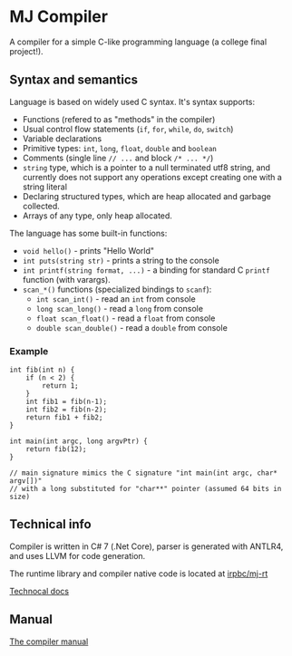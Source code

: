 # MJ Compiler

A compiler for a simple C-like programming language (a college final project!).

## Syntax and semantics

Language is based on widely used C syntax. It's syntax supports:

* Functions (refered to as "methods" in the compiler)
* Usual control flow statements (`if`, `for`, `while`, `do`, `switch`)
* Variable declarations
* Primitive types: `int`, `long`, `float`, `double` and `boolean`
* Comments (single line `// ...` and block `/* ... */`)
* `string` type, which is a pointer to a null terminated utf8 string, and currently 
does not support any operations except creating one with a string literal
* Declaring structured types, which are heap allocated and garbage collected.
* Arrays of any type, only heap allocated.

The language has some built-in functions:

* `void hello()` - prints "Hello World"
* `int puts(string str)` - prints a string to the console
* `int printf(string format, ...)` - a binding for standard C `printf` function
(with varargs).
* `scan_*()` functions (specialized bindings to `scanf`):
    * `int scan_int()` - read an `int` from console
    * `long scan_long()` - read a `long` from console
    * `float scan_float()` - read a `float` from console
    * `double scan_double()` - read a `double` from console

### Example

```
int fib(int n) {
    if (n < 2) {
        return 1;
    }
    int fib1 = fib(n-1);
    int fib2 = fib(n-2);
    return fib1 + fib2;
}

int main(int argc, long argvPtr) {
    return fib(12);
}

// main signature mimics the C signature "int main(int argc, char* argv[])" 
// with a long substituted for "char**" pointer (assumed 64 bits in size)
```

## Technical info

Compiler is written in C# 7 (.Net Core), parser is generated with ANTLR4, and uses LLVM for code 
generation.

The runtime library and compiler native code is located at [irpbc/mj-rt](http://github.com/irpbc/mj-rt)

[Technocal docs](Docs/Technical.md)

## Manual

[The compiler manual](Docs/Manual.md)